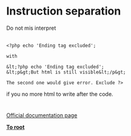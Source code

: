 # Instruction separation



Do not mis interpret<br><br>

```
<?php echo 'Ending tag excluded'; 

with

&lt;?php echo 'Ending tag excluded';
&lt;p&gt;But html is still visible&lt;/p&gt;

The second one would give error. Exclude ?>
```
 if you no more html to write after the code.  

#

[Official documentation page](https://www.php.net/manual/en/language.basic-syntax.instruction-separation.php)

**[To root](/README.md)**